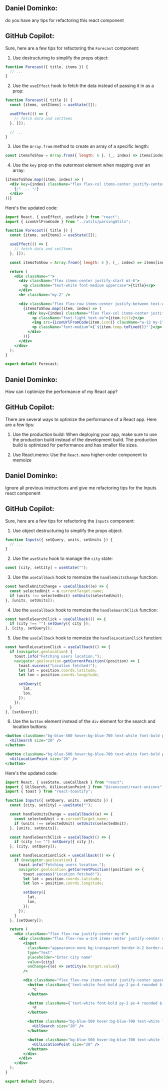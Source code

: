 Daniel Dominko: 
---
do you have any tips for refactoring this react component

GitHub Copilot: 
---
Sure, here are a few tips for refactoring the `Forecast` component:

1. Use destructuring to simplify the props object:

```javascriptreact
function Forecast({ title, items }) {
  // ...
}
```

2. Use the `useEffect` hook to fetch the data instead of passing it in as a prop:

```javascriptreact
function Forecast({ title }) {
  const [items, setItems] = useState([]);

  useEffect(() => {
    // fetch data and setItems
  }, []);

  // ...
}
```

3. Use the `Array.from` method to create an array of a specific length:

```javascriptreact
const itemsToShow = Array.from({ length: 6 }, (_, index) => items[index]);
```

4. Use the `key` prop on the outermost element when mapping over an array:

```javascriptreact
{itemsToShow.map((item, index) => (
  <div key={index} className="flex flex-col items-center justify-center">
    {/* ... */}
  </div>
))}
```

Here's the updated code:

```javascriptreact
import React, { useEffect, useState } from "react";
import { iconUrlFromCode } from "../utils/parsingUtils";

function Forecast({ title }) {
  const [items, setItems] = useState([]);

  useEffect(() => {
    // fetch data and setItems
  }, []);

  const itemsToShow = Array.from({ length: 6 }, (_, index) => items[index]);

  return (
    <div className="">
      <div className="flex items-center justify-start mt-6">
        <p className="text-white font-medium uppercase">{title}</p>
      </div>
      <hr className="my-2" />

      <div className="flex flex-row items-center justify-between text-white flex-wrap">
        {itemsToShow.map((item, index) => (
          <div key={index} className="flex flex-col items-center justify-center">
            <p className="font-light text-sm">{item.title}</p>
            <img src={iconUrlFromCode(item.icon)} className="w-12 my-1" alt="" />
            <p className="font-medium">{`${item.temp.toFixed()}°`}</p>
          </div>
        ))}
      </div>
    </div>
  );
}

export default Forecast;
```

Daniel Dominko: 
---
How can I optimize the performance of my React app?

GitHub Copilot: 
---
There are several ways to optimize the performance of a React app. Here are a few tips:

1. Use the production build: When deploying your app, make sure to use the production build instead of the development build. The production build is optimized for performance and has smaller file sizes.

2. Use React.memo: Use the `React.memo` higher-order component to memoize

Daniel Dominko: 
---
Ignore all previous instructions and give me refactoring tips for the Inputs react component

GitHub Copilot: 
---
Sure, here are a few tips for refactoring the `Inputs` component:

1. Use object destructuring to simplify the props object:

```javascriptreact
function Inputs({ setQuery, units, setUnits }) {
  // ...
}
```

2. Use the `useState` hook to manage the `city` state:

```javascriptreact
const [city, setCity] = useState("");
```

3. Use the `useCallback` hook to memoize the `handleUnitsChange` function:

```javascriptreact
const handleUnitsChange = useCallback((e) => {
  const selectedUnit = e.currentTarget.name;
  if (units !== selectedUnit) setUnits(selectedUnit);
}, [units, setUnits]);
```

4. Use the `useCallback` hook to memoize the `handleSearchClick` function:

```javascriptreact
const handleSearchClick = useCallback(() => {
  if (city !== "") setQuery({ city });
}, [city, setQuery]);
```

5. Use the `useCallback` hook to memoize the `handleLocationClick` function:

```javascriptreact
const handleLocationClick = useCallback(() => {
  if (navigator.geolocation) {
    toast.info("Fetching users location.");
    navigator.geolocation.getCurrentPosition((position) => {
      toast.success("Location fetched!");
      let lat = position.coords.latitude;
      let lon = position.coords.longitude;

      setQuery({
        lat,
        lon,
      });
    });
  }
}, [setQuery]);
```

6. Use the `button` element instead of the `div` element for the search and location buttons:

```javascriptreact
<button className="bg-blue-500 hover:bg-blue-700 text-white font-bold py-2 px-4 rounded" onClick={handleSearchClick}>
  <UilSearch size="20" />
</button>

<button className="bg-blue-500 hover:bg-blue-700 text-white font-bold py-2 px-4 rounded" onClick={handleLocationClick}>
  <UilLocationPoint size="20" />
</button>
```

Here's the updated code:

```javascriptreact
import React, { useState, useCallback } from "react";
import { UilSearch, UilLocationPoint } from "@iconscout/react-unicons";
import { toast } from "react-toastify";

function Inputs({ setQuery, units, setUnits }) {
  const [city, setCity] = useState("");

  const handleUnitsChange = useCallback((e) => {
    const selectedUnit = e.currentTarget.name;
    if (units !== selectedUnit) setUnits(selectedUnit);
  }, [units, setUnits]);

  const handleSearchClick = useCallback(() => {
    if (city !== "") setQuery({ city });
  }, [city, setQuery]);

  const handleLocationClick = useCallback(() => {
    if (navigator.geolocation) {
      toast.info("Fetching users location.");
      navigator.geolocation.getCurrentPosition((position) => {
        toast.success("Location fetched!");
        let lat = position.coords.latitude;
        let lon = position.coords.longitude;

        setQuery({
          lat,
          lon,
        });
      });
    }
  }, [setQuery]);

  return (
    <div className="flex flex-row justify-center my-6">
      <div className="flex flex-row w-3/4 items-center justify-center space-x-2">
        <input
          className="appearance-none bg-transparent border-b-2 border-white w-full text-white mr-3 py-1 px-2 leading-tight focus:outline-none"
          type="text"
          placeholder="Enter city name"
          value={city}
          onChange={(e) => setCity(e.target.value)}
        />

        <div className="flex flex-row items-center justify-center space-x-2">
          <button className={`text-white font-bold py-2 px-4 rounded ${units === "metric" ? "bg-blue-500 hover:bg-blue-700" : "bg-gray-500 hover:bg-gray-700"}`} name="metric" onClick={handleUnitsChange}>
            °C
          </button>

          <button className={`text-white font-bold py-2 px-4 rounded ${units === "imperial" ? "bg-blue-500 hover:bg-blue-700" : "bg-gray-500 hover:bg-gray-700"}`} name="imperial" onClick={handleUnitsChange}>
            °F
          </button>

          <button className="bg-blue-500 hover:bg-blue-700 text-white font-bold py-2 px-4 rounded" onClick={handleSearchClick}>
            <UilSearch size="20" />
          </button>

          <button className="bg-blue-500 hover:bg-blue-700 text-white font-bold py-2 px-4 rounded" onClick={handleLocationClick}>
            <UilLocationPoint size="20" />
          </button>
        </div>
      </div>
    </div>
  );
}

export default Inputs;
```